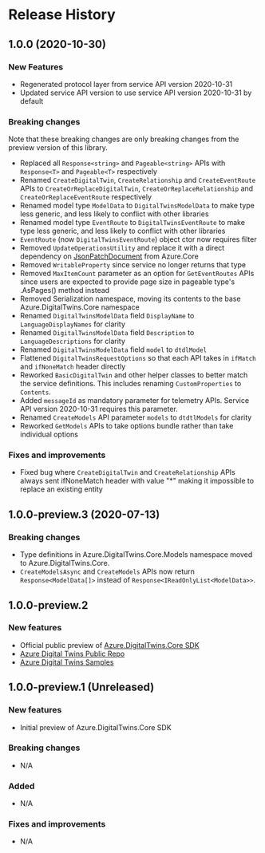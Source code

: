# Release History

## 1.0.0 (2020-10-30)

### New Features

- Regenerated protocol layer from service API version 2020-10-31
- Updated service API version to use service API version 2020-10-31 by default

### Breaking changes

Note that these breaking changes are only breaking changes from the preview version of this library.

- Replaced all `Response<string>` and `Pageable<string>` APIs with `Response<T>` and `Pageable<T>` respectively
- Renamed `CreateDigitalTwin`, `CreateRelationship` and `CreateEventRoute` APIs to `CreateOrReplaceDigitalTwin`, `CreateOrReplaceRelationship` and `CreateOrReplaceEventRoute` respectively
- Renamed model type `ModelData` to `DigitalTwinsModelData` to make type less generic, and less likely to conflict with other libraries
- Renamed model type `EventRoute` to `DigitalTwinsEventRoute` to make type less generic, and less likely to conflict with other libraries
- `EventRoute` (now `DigitalTwinsEventRoute`) object ctor now requires filter
- Removed `UpdateOperationsUtility` and replace it with a direct dependency on [JsonPatchDocument](https://github.com/Azure/azure-sdk-for-net/blob/master/sdk/core/Azure.Core/src/JsonPatchDocument.cs) from Azure.Core
- Removed `WritableProperty` since service no longer returns that type
- Removed `MaxItemCount` parameter as an option for `GetEventRoutes` APIs since users are expected to provide page size in pageable type's .AsPages() method instead
- Removed Serialization namespace, moving its contents to the base Azure.DigitalTwins.Core namespace
- Renamed `DigitalTwinsModelData` field `DisplayName` to `LanguageDisplayNames` for clarity
- Renamed `DigitalTwinsModelData` field `Description` to `LanguageDescriptions` for clarity
- Renamed `DigitalTwinsModelData` field `model` to `dtdlModel`
- Flattened `DigitalTwinsRequestOptions` so that each API takes in `ifMatch` and `ifNoneMatch` header directly
- Reworked `BasicDigitalTwin` and other helper classes to better match the service definitions. This includes renaming `CustomProperties` to `Contents`.
- Added `messageId` as mandatory parameter for telemetry APIs. Service API version 2020-10-31 requires this parameter.
- Renamed `CreateModels` API parameter `models` to `dtdtlModels` for clarity
- Reworked `GetModels` APIs to take options bundle rather than take individual options

### Fixes and improvements

- Fixed bug where `CreateDigitalTwin` and `CreateRelationship` APIs always sent ifNoneMatch header with value "*" making it impossible to replace an existing entity

## 1.0.0-preview.3 (2020-07-13)

### Breaking changes

- Type definitions in Azure.DigitalTwins.Core.Models namespace moved to Azure.DigitalTwins.Core.
- `CreateModelsAsync` and `CreateModels` APIs now return `Response<ModelData[]>` instead of `Response<IReadOnlyList<ModelData>>`.

## 1.0.0-preview.2

### New features

- Official public preview of [Azure.DigitalTwins.Core SDK](https://www.nuget.org/packages/Azure.DigitalTwins.Core)
- [Azure Digital Twins Public Repo](https://github.com/Azure/azure-sdk-for-net/tree/master/sdk/digitaltwins/Azure.DigitalTwins.Core)
- [Azure Digital Twins Samples](https://github.com/Azure/azure-sdk-for-net/tree/master/sdk/digitaltwins/Azure.DigitalTwins.Core/samples)

## 1.0.0-preview.1 (Unreleased)

### New features

- Initial preview of Azure.DigitalTwins.Core SDK

### Breaking changes

- N/A

### Added

- N/A

### Fixes and improvements

- N/A
